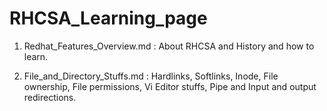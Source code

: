 # RHCSA_Learning_page

1. Redhat_Features_Overview.md : About RHCSA and History and how to learn.

2. File_and_Directory_Stuffs.md : Hardlinks, Softlinks, Inode, File ownership, File permissions, Vi Editor stuffs, Pipe and Input and output redirections.
